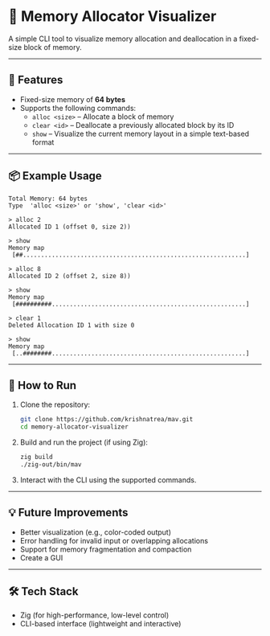 # 🧠 Memory Allocator Visualizer

A simple CLI tool to visualize memory allocation and deallocation in a fixed-size block of memory.

---

## 🔧 Features

- Fixed-size memory of **64 bytes**
- Supports the following commands:
  - `alloc <size>` – Allocate a block of memory
  - `clear <id>` – Deallocate a previously allocated block by its ID
  - `show` – Visualize the current memory layout in a simple text-based format

---

## 📦 Example Usage

```text
Total Memory: 64 bytes  
Type  'alloc <size>' or 'show', 'clear <id>'

> alloc 2
Allocated ID 1 (offset 0, size 2))

> show
Memory map
 [##..............................................................]

> alloc 8
Allocated ID 2 (offset 2, size 8))

> show
Memory map
 [##########......................................................]

> clear 1
Deleted Allocation ID 1 with size 0

> show
Memory map
 [..########......................................................]
```

---

## 🚀 How to Run

1. Clone the repository:
   ```bash
   git clone https://github.com/krishnatrea/mav.git
   cd memory-allocator-visualizer
   ```

2. Build and run the project (if using Zig):
   ```bash
   zig build
   ./zig-out/bin/mav
   ```

3. Interact with the CLI using the supported commands.

---

## 💡 Future Improvements

- Better visualization (e.g., color-coded output)
- Error handling for invalid input or overlapping allocations
- Support for memory fragmentation and compaction
- Create a GUI

---

## 🛠 Tech Stack

- Zig (for high-performance, low-level control)
- CLI-based interface (lightweight and interactive)
